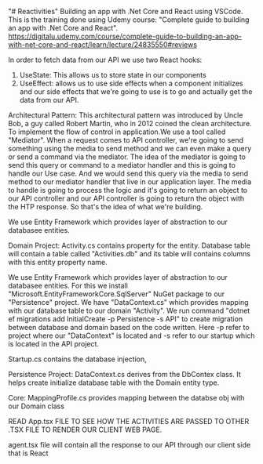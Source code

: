 "# Reactivities" 
Building an app with .Net Core and React using VSCode.
This is the training done using Udemy course: "Complete guide to building an app with .Net Core and React".
https://digitalu.udemy.com/course/complete-guide-to-building-an-app-with-net-core-and-react/learn/lecture/24835550#reviews

In order to fetch data from our API we use two React hooks:
1. UseState: This allows us to store state in our components
2. UseEffect: allows us to use side effects when a component initializes and our side effects that we're going to use is to go and actually get the data from our API.


Architectural Pattern:
This architectural pattern was introduced by Uncle Bob, a guy called Robert Martin, who in 2012 coined the clean architecture.
To implement the flow of control in application.We use a tool called "Mediator". When a request comes to API controller, we're going 
to send something using the media to send method and we can even make a query or send a command via the mediator. The idea of the mediator
is going to send this query or command to a mediator handler and this is going to handle our Use case. And we would send this query via the 
media to send method to our mediator handler that live in our application layer. The media to handle is going to process the logic and it's 
going to return an object to our API controller and our API controller is going to return the object with the HTP response. So that's the idea 
of what we're building.

We use Entity Framework which provides layer of abstraction to our databasee entities.

Domain Project:
Activity.cs contains property for the entity. Database table will contain a table called "Activities.db" and its table will contains columns
with this entity property name.

We use Entity Framework which provides layer of abstraction to our databasee entities. For this we install "Microsoft.EntityFrameworkCore.SqlServer" NuGet package 
to our "Persistence" project. We have "DataContext.cs" which provides mapping with our database table to our domain "Activity". We run command 
"dotnet ef migrations add InitialCreate -p Persistence -s API" to create migration between database and domain based on the code written.
Here -p refer to project where our "DataContext" is located and -s refer to our startup which is located in the API project.

Startup.cs contains the database injection,

Persistence Project:
DataContext.cs derives from the DbContex class. It helps create initialize database table with the Domain entity type.

Core:
MappingProfile.cs provides mapping between the databse obj with our Domain class

READ App.tsx FILE TO SEE HOW THE ACTIVITIES ARE PASSED TO OTHER .TSX FILE TO RENDER OUR 
CLIENT WEB PAGE.

agent.tsx file will contain all the response to our API through our client side that is React